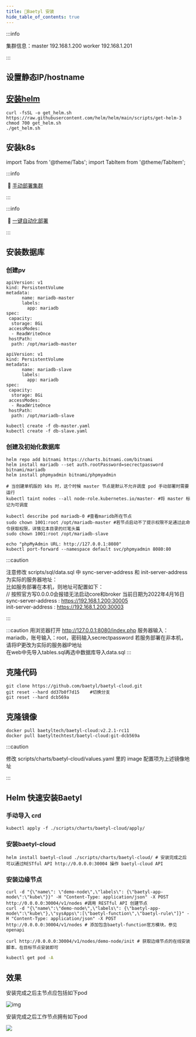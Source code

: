 ```yaml
---
title: 🥕Baetyl 安装
hide_table_of_contents: true
---
```


:::info

集群信息：master 192.168.1.200  	worker 192.168.1.201

:::

## 设置静态IP/hostname




## [安装helm](https://helm.sh/docs/intro/install/)

```shell
curl -fsSL -o get_helm.sh https://raw.githubusercontent.com/helm/helm/main/scripts/get-helm-3
chmod 700 get_helm.sh
./get_helm.sh
```



## 安装k8s



import Tabs from '@theme/Tabs';
import TabItem from '@theme/TabItem';

<Tabs>
  <TabItem value="Manually" label="手动">

:::info

​    🍎 [手动部署集群](https://www.zhangshitao.top/2022-5-7-k8s-Manually)

:::

  </TabItem>

  <TabItem value="Automatic" label="一键" default>

:::info

​    🍊 [一键自动化部署](https://www.zhangshitao.top/2022-5-7-k8s-Automatic)

:::

  </TabItem>
</Tabs>



## 安装数据库

### 创建pv

```shell
apiVersion: v1
kind: PersistentVolume
metadata:
      name: mariadb-master
      labels:
        app: mariadb
spec:
 capacity:
  storage: 8Gi
 accessModes:
  - ReadWriteOnce
 hostPath:
  path: /opt/mariadb-master
```

```shell
apiVersion: v1
kind: PersistentVolume
metadata:
      name: mariadb-slave
      labels:
        app: mariadb
spec:
 capacity:
  storage: 8Gi
 accessModes:
  - ReadWriteOnce
 hostPath:
  path: /opt/mariadb-slave
```

```shell
kubectl create -f db-master.yaml 
kubectl create -f db-slave.yaml
```

### 创建及初始化数据库

```shell
helm repo add bitnami https://charts.bitnami.com/bitnami
helm install mariadb --set auth.rootPassword=secrectpassword bitnami/mariadb
helm install phpmyadmin bitnami/phpmyadmin 

# 当创建单机版的 k8s 时，这个时候 master 节点是默认不允许调度 pod 手动部署时需要运行
kubectl taint nodes --all node-role.kubernetes.io/master- #将 master 标记为可调度

kubectl describe pod mariadb-0 #查看maridb所在节点
sudo chown 1001:root /opt/mariadb-master #若节点启动不了提示权限不足通过此命令获取权限，详情见本目录的烂笔头篇
sudo chown 1001:root /opt/mariadb-slave

echo "phpMyAdmin URL: http://127.0.0.1:8080"
kubectl port-forward --namespace default svc/phpmyadmin 8080:80
```

:::caution

注意修改 scripts/sql/data.sql 中 sync-server-address 和 init-server-address 为实际的服务器地址：  
比如服务部署在本机，则地址可配置如下：   
// 按照官方写0.0.0.0会报错无法启动core和broker  当前日期为2022年4月16日   
sync-server-address : https://192.168.1.200:30005	   
init-server-address : https://192.168.1.200:30003

:::

:::caution
用浏览器打开 http://127.0.0.1:8080/index.php  服务器输入：mariadb，账号输入：root，密码输入secrectpassword
若服务部署在非本机，请将IP更改为实际的服务器IP地址  
在web中先导入tables.sql再选中数据库导入data.sql
:::

## 克隆代码

```shell
git clone https://github.com/baetyl/baetyl-cloud.git
git reset --hard dd37b0f7d15	#切换分支
git reset --hard dcb569a
```

## 克隆镜像

```shell
docker pull baetyltech/baetyl-cloud:v2.2.1-rc11
docker pull baetyltechtest/baetyl-cloud:git-dcb569a
```

:::caution

修改 scripts/charts/baetyl-cloud/values.yaml 里的 image 配置项为上述镜像地址

:::


## Helm 快速安装Baetyl

### 手动导入 crd

```shell
kubectl apply -f ./scripts/charts/baetyl-cloud/apply/
```

### 安装baetyl-cloud

```shell
helm install baetyl-cloud ./scripts/charts/baetyl-cloud/ # 安装完成之后可以通过RESTful API http://0.0.0.0:30004 操作 baetyl-cloud API
```

### 安装边缘节点

```shell
curl -d "{\"name\": \"demo-node\",\"labels\": {\"baetyl-app-mode\":\"kube\"}}" -H "Content-Type: application/json" -X POST http://0.0.0.0:30004/v1/nodes #调用 RESTful API 创建节点
curl -d "{\"name\":\"demo-node\",\"labels\": {\"baetyl-app-mode\":\"kube\"},\"sysApps\":[\"baetyl-function\",\"baetyl-rule\"]}" -H "Content-Type: application/json" -X POST http://0.0.0.0:30004/v1/nodes # 添加包含baetyl-function官方模块，参见openapi

curl http://0.0.0.0:30004/v1/nodes/demo-node/init # 获取边缘节点的在线安装脚本，在目标节点安装即可
```

```sh
kubectl get pod -A
```

## 效果

安装完成之后主节点应包括如下pod

![img](/img/baetyl/env/1.0.png)

安装完成之后工作节点拥有如下pod

![](/img/baetyl/env/1.1.png)

